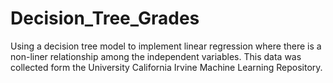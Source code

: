 # Decision_Tree_Grades
Using a decision tree model to implement linear regression where there is a non-liner relationship among the independent variables.  This data was collected form the University California Irvine Machine Learning Repository.
